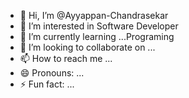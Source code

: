 - 👋 Hi, I’m @Ayyappan-Chandrasekar
- 👀 I’m interested in Software Developer
- 🌱 I’m currently learning ...Programing
- 💞️ I’m looking to collaborate on ...
- 📫 How to reach me ...
- 😄 Pronouns: ...
- ⚡ Fun fact: ...

<!---
Ayyappan-Chandrasekar/Ayyappan-Chandrasekar is a ✨ special ✨ repository because its `README.md` (this file) appears on your GitHub profile.
You can click the Preview link to take a look at your changes.
--->

